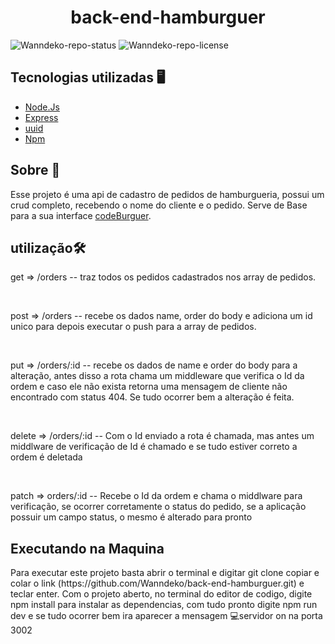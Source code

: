 <h1 align=center>back-end-hamburguer</h1>

![Wanndeko-repo-status](https://img.shields.io/badge/Status-Finished-lightgrey?style=for-the-badge&logo=headspace&logoColor=green&color=lightgrey)
![Wanndeko-repo-license](https://img.shields.io/github/license/Luk4x/iManager-json-server?style=for-the-badge&logo=unlicense&logoColor=lightgrey)

<h2>Tecnologias utilizadas 🖥️</h2>
<ul>
  <li><a href=https://nodejs.org>Node.Js</a></li>
  <li><a href=https://www.npmjs.com/package/express>Express</a></li>
  <li><a href=https://www.npmjs.com/package/uuid/>uuid</a></li>
  <li><a href=https://www.npmjs.com/>Npm</a></li>
</ul>

<h2>Sobre 📃</h2>
<p> Esse projeto é uma api de cadastro de pedidos de hamburgueria, possui um crud completo,
recebendo o nome do cliente e o pedido. Serve de Base para a sua interface <a href=https://github.com/Wanndeko/front-burguer target="_blank">codeBurguer</a>.</p>

<h2>utilização🛠️</h2>
<p>get => /orders -- traz todos os pedidos cadastrados nos array de pedidos.</p><br>

<p>post => /orders -- recebe os dados name, order do body e adiciona um id unico para depois executar o push para a array de pedidos.</p><br>

<p>put => /orders/:id -- recebe os dados de name e order do body para a alteração, antes disso a rota chama um middleware que verifica o Id da ordem e caso ele não exista retorna uma mensagem de cliente não encontrado  com status 404. Se tudo ocorrer bem a alteração é feita.</p><br>

<p>delete => /orders/:id -- Com o Id enviado a rota é chamada, mas antes um middlware de verificação de Id é chamado e se tudo estiver correto a ordem é deletada </p><br>

<p>patch => orders/:id -- Recebe o Id da ordem e chama o middlware para verificação, se ocorrer corretamente o status do pedido, se a aplicação possuir um campo status, o mesmo é alterado para pronto</p>

<h2>Executando na Maquina</h2>
<p>Para executar este projeto basta abrir o terminal e digitar git clone copiar e colar o link (https://github.com/Wanndeko/back-end-hamburguer.git) e teclar enter. Com o projeto aberto, no terminal do editor de codigo, digite npm install para instalar as dependencias, com tudo pronto digite npm run dev e se tudo ocorrer bem ira aparecer a  mensagem 💻servidor on na porta 3002</p>
